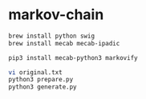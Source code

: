 # markov-chain

```sh
brew install python swig
brew install mecab mecab-ipadic
```

```sh
pip3 install mecab-python3 markovify
```

```sh
vi original.txt
python3 prepare.py
python3 generate.py
```
